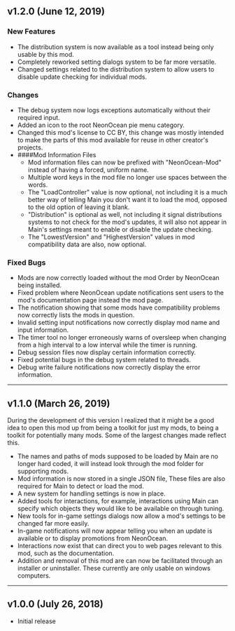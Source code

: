 ## v1.2.0 (June 12, 2019)
### New Features
- The distribution system is now available as a tool instead being only usable by this mod.
- Completely reworked setting dialogs system to be far more versatile.
- Changed settings related to the distribution system to allow users to disable update checking for individual mods.

### Changes
- The debug system now logs exceptions automatically without their required input.
- Added an icon to the root NeonOcean pie menu category.
- Changed this mod's license to CC BY, this change was mostly intended to make the parts of this mod available for reuse in other creator's projects.
- ####Mod Information Files
	- Mod information files can now be prefixed with "NeonOcean-Mod" instead of having a forced, uniform name.
	- Multiple word keys in the mod file no longer use spaces between the words.
	- The "LoadController" value is now optional, not including it is a much better way of telling Main you don't want it to load the mod, opposed to the old option of leaving it blank.
	- "Distribution" is optional as well, not including it signal distributions systems to not check for the mod's updates, it will also not appear in Main's settings meant to enable or disable the update checking.
	- The "LowestVersion" and "HighestVersion" values in mod compatibility data are also, now optional.

### Fixed Bugs
- Mods are now correctly loaded without the mod Order by NeonOcean being installed.
- Fixed problem where NeonOcean update notifications sent users to the mod's documentation page instead the mod page.
- The notification showing that some mods have compatibility problems now correctly lists the mods in question.
- Invalid setting input notifications now correctly display mod name and input information.
- The timer tool no longer erroneously warns of oversleep when changing from a high interval to a low interval while the timer is running. 
- Debug session files now display certain information correctly.
- Fixed potential bugs in the debug system related to threads.
- Debug write failure notifications now correctly display the error information.

______________________________

## v1.1.0 (March 26, 2019)
During the development of this version I realized that it might be a good idea to open this mod up from being a toolkit for just my mods, to being a toolkit for potentially many mods. Some of the largest changes made reflect this.
 
- The names and paths of mods supposed to be loaded by Main are no longer hard coded, it will instead look through the mod folder for supporting mods.
- Mod information is now stored in a single JSON file, These files are also required for Main to detect or load the mod.
- A new system for handling settings is now in place.	
- Added tools for interactions, for example, interactions using Main can specify which objects they would like to be available on through tuning.
- New tools for in-game settings dialogs now allow a mod's settings to be changed far more easily.
- In-game notifications will now appear telling you when an update is available or to display promotions from NeonOcean.
- Interactions now exist that can direct you to web pages relevant to this mod, such as the documentation.
- Addition and removal of this mod are can now be facilitated through an installer or uninstaller. These currently are only usable on windows computers.

______________________________

## v1.0.0 (July 26, 2018)
 - Initial release
